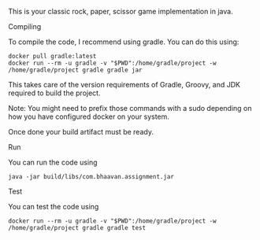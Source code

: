 This is your classic rock, paper, scissor game implementation in java.

Compiling

To compile the code, I recommend using gradle. You can do this using:
```
docker pull gradle:latest
docker run --rm -u gradle -v "$PWD":/home/gradle/project -w /home/gradle/project gradle gradle jar
```

This takes care of the version requirements of Gradle, Groovy, and JDK required to build the project. 

Note: You might need to prefix those commands with a sudo depending on how you have configured docker on your system.

Once done your build artifact must be ready.

Run

You can run the code using 
```
java -jar build/libs/com.bhaavan.assignment.jar 
```

Test

You can test the code using
```
docker run --rm -u gradle -v "$PWD":/home/gradle/project -w /home/gradle/project gradle gradle test
```

